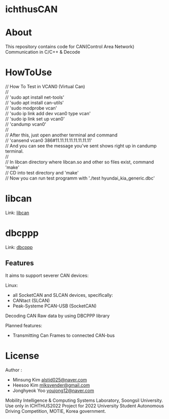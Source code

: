 ichthusCAN
==============
# About

This repository contains code for CAN(Control Area Network) Communication in C/C++ & Decode 

# HowToUse
// How To Test in VCAN0 (Virtual Can)    
//     
// 'sudo apt install net-tools'    
// 'sudo apt install can-utils'    
// 'sudo modprobe vcan'    
// 'sudo ip link add dev vcan0 type vcan'    
// 'sudo ip link set up vcan0'    
// 'candump vcan0'    
//     
// After this, just open another terminal and command    
// 'cansend vcan0 386#11.11.11.11.11.11.11.11'    
// And you can see the message you've sent shows right up in candump terminal.    
//     
// In libcan directory where libcan.so and other so files exist, command 'make'       
// CD into test directory and 'make'    
// Now you can run test programm with './test hyundai_kia_generic.dbc'     


# libcan
Link: [libcan][libcanlink]

[libcanlink]: https://github.com/matthiasbock/libcan

# dbcppp
Link: [dbcppp][dbcppplink]

[dbcppplink]: https://github.com/xR3b0rn/dbcppp

## Features
It aims to support severer CAN devices:

Linux:
  * all SocketCAN and SLCAN devices, specifically:
  * CANtact (SLCAN)
  * Peak-Systeme PCAN-USB (SocketCAN)

Decoding CAN Raw data by using DBCPPP library

Planned features:
* Transmitting Can Frames to connected CAN-bus

# License
Author : 
  * Minsung Kim <alstjd025@naver.com>   
  * Heesoo Kim <mlksvender@gmail.com>
  * Jonghyeok Yoo <youjong12@naver.com>   

      
Mobility Intelligence & Computing Systems Laboratory, Soongsil University.    
Use only in ICHTHUS2022 Project for 2022 University Student Autonomous Driving Competition, MOTIE, Korea government.     



